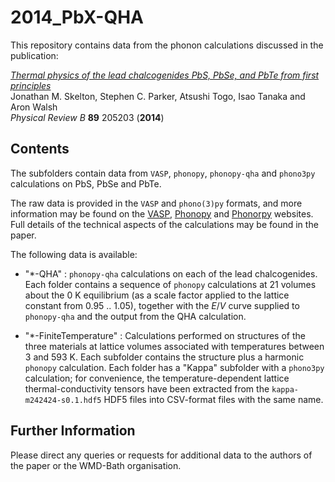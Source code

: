 2014_PbX-QHA
============

This repository contains data from the phonon calculations discussed in the publication:

[*Thermal physics of the lead chalcogenides PbS, PbSe, and PbTe from first principles*](http://journals.aps.org/prb/abstract/10.1103/PhysRevB.89.205203)  
Jonathan M. Skelton, Stephen C. Parker, Atsushi Togo, Isao Tanaka and Aron Walsh  
*Physical Review B* **89** 205203 (**2014**)


Contents
--------

The subfolders contain data from `VASP`, `phonopy`, `phonopy-qha` and `phono3py` calculations on PbS, PbSe and PbTe.

The raw data is provided in the `VASP` and `phono(3)py` formats, and more information may be found on the [VASP](https://www.vasp.at/), [Phonopy](http://phonopy.sourceforge.net/) and [Phonorpy](http://phonopy.sourceforge.net/phono3py/) websites. Full details of the technical aspects of the calculations may be found in the paper.

The following data is available:

- "\*-QHA" : `phonopy-qha` calculations on each of the lead chalcogenides. Each folder contains a sequence of `phonopy` calculations at 21 volumes about the 0 K equilibrium (as a scale factor applied to the lattice constant from 0.95 .. 1.05), together with the *E*/*V* curve supplied to `phonopy-qha` and the output from the QHA calculation.

- "\*-FiniteTemperature" : Calculations performed on structures of the three materials at lattice volumes associated with temperatures between 3 and 593 K. Each subfolder contains the structure plus a harmonic `phonopy` calculation. Each folder has a "Kappa" subfolder with a `phono3py` calculation; for convenience, the temperature-dependent lattice thermal-conductivity tensors have been extracted from the `kappa-m242424-s0.1.hdf5` HDF5 files into CSV-format files with the same name.


Further Information
-------------------

Please direct any queries or requests for additional data to the authors of the paper or the WMD-Bath organisation.
